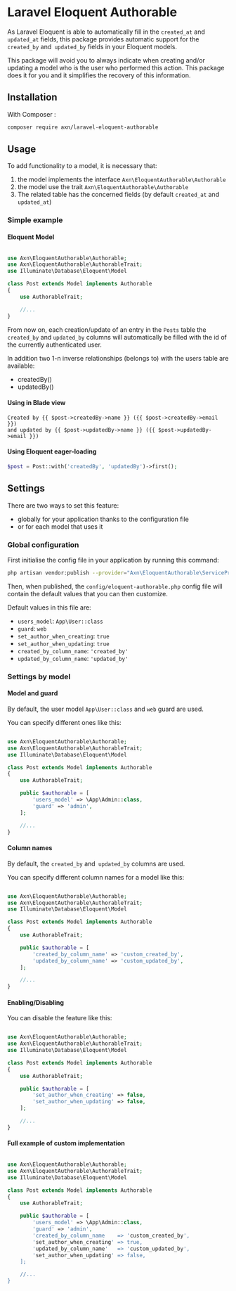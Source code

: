 Laravel Eloquent Authorable
===========================

As Laravel Eloquent is able to automatically fill in the `created_at` and` updated_at` fields,
this package provides automatic support for the `created_by` and` updated_by` fields in your Eloquent models.

This package will avoid you to always indicate when creating and/or updating a model who is the user who performed this action.
This package does it for you and it simplifies the recovery of this information.


Installation
------------

With Composer :

```sh
composer require axn/laravel-eloquent-authorable
```

Usage
-----

To add functionality to a model, it is necessary that:

1. the model implements the interface `Axn\EloquentAuthorable\Authorable`
2. the model use the trait `Axn\EloquentAuthorable\Authorable`
3. The related table has the concerned fields (by default `created_at` and `updated_at`)


### Simple example

#### Eloquent Model

```php

use Axn\EloquentAuthorable\Authorable;
use Axn\EloquentAuthorable\AuthorableTrait;
use Illuminate\Database\Eloquent\Model

class Post extends Model implements Authorable
{
    use AuthorableTrait;

    //...
}
```

From now on, each creation/update of an entry in the `Posts` table
the `created_by` and `updated_by` columns will automatically be filled
with the id of the currently authenticated user.

In addition two 1-n inverse relationships (belongs to) with the users table are available:

- createdBy()
- updatedBy()

####  Using in Blade view

```blade
Created by {{ $post->createdBy->name }} ({{ $post->createdBy->email }})
and updated by {{ $post->updatedBy->name }} ({{ $post->updatedBy->email }})
```

####  Using Eloquent eager-loading

```php
$post = Post::with('createdBy', 'updatedBy')->first();
```

Settings
--------

There are two ways to set this feature:

- globally for your application thanks to the configuration file
- or for each model that uses it

### Global configuration

First initialise the config file in your application by running this command:

```sh
php artisan vendor:publish --provider="Axn\EloquentAuthorable\ServiceProvider" --tag="config"
```

Then, when published, the `config/eloquent-authorable.php` config file will contain the default values that you can then customize.

Default values in this file are:

- `users_model`: `App\User::class`
- `guard`: `web`
- `set_author_when_creating`: `true`
- `set_author_when_updating`: `true`
- `created_by_column_name`: `'created_by'`
- `updated_by_column_name`: `'updated_by'`


### Settings by model

#### Model and guard

By default, the user model `App\User::class` and `web` guard are used.

You can specify different ones like this:

```php

use Axn\EloquentAuthorable\Authorable;
use Axn\EloquentAuthorable\AuthorableTrait;
use Illuminate\Database\Eloquent\Model

class Post extends Model implements Authorable
{
    use AuthorableTrait;

    public $authorable = [
        'users_model' => \App\Admin::class,
        'guard' => 'admin',
    ];

    //...
}
```

#### Column names

By default, the `created_by` and` updated_by` columns are used.

You can specify different column names for a model like this:

```php

use Axn\EloquentAuthorable\Authorable;
use Axn\EloquentAuthorable\AuthorableTrait;
use Illuminate\Database\Eloquent\Model

class Post extends Model implements Authorable
{
    use AuthorableTrait;

    public $authorable = [
        'created_by_column_name' => 'custom_created_by',
        'updated_by_column_name' => 'custom_updated_by',
    ];

    //...
}
```

#### Enabling/Disabling

You can disable the feature like this:

```php

use Axn\EloquentAuthorable\Authorable;
use Axn\EloquentAuthorable\AuthorableTrait;
use Illuminate\Database\Eloquent\Model

class Post extends Model implements Authorable
{
    use AuthorableTrait;

    public $authorable = [
        'set_author_when_creating' => false,
        'set_author_when_updating' => false,
    ];

    //...
}
```


#### Full example of custom implementation

```php

use Axn\EloquentAuthorable\Authorable;
use Axn\EloquentAuthorable\AuthorableTrait;
use Illuminate\Database\Eloquent\Model

class Post extends Model implements Authorable
{
    use AuthorableTrait;

    public $authorable = [
        'users_model' => \App\Admin::class,
        'guard' => 'admin',
        'created_by_column_name    => 'custom_created_by',
        'set_author_when_creating' => true,
        'updated_by_column_name'   => 'custom_updated_by',
        'set_author_when_updating' => false,
    ];

    //...
}
```

